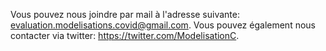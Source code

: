 Vous pouvez nous joindre par mail à l'adresse suivante: <a href = "mailto: evaluation.modelisations.covid@gmail.com">evaluation.modelisations.covid@gmail.com</a>.
Vous pouvez également nous contacter via twitter: <a href = "https://twitter.com/ModelisationC">https://twitter.com/ModelisationC</a>.
